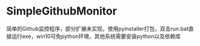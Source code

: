 # SimpleGithubMonitor
简单的Github监控程序，部分扩展未实现，使用pyinstaller打包，双击run.bat直接运行exe，win10可免python环境，其他系统需要安装python以及依赖库
